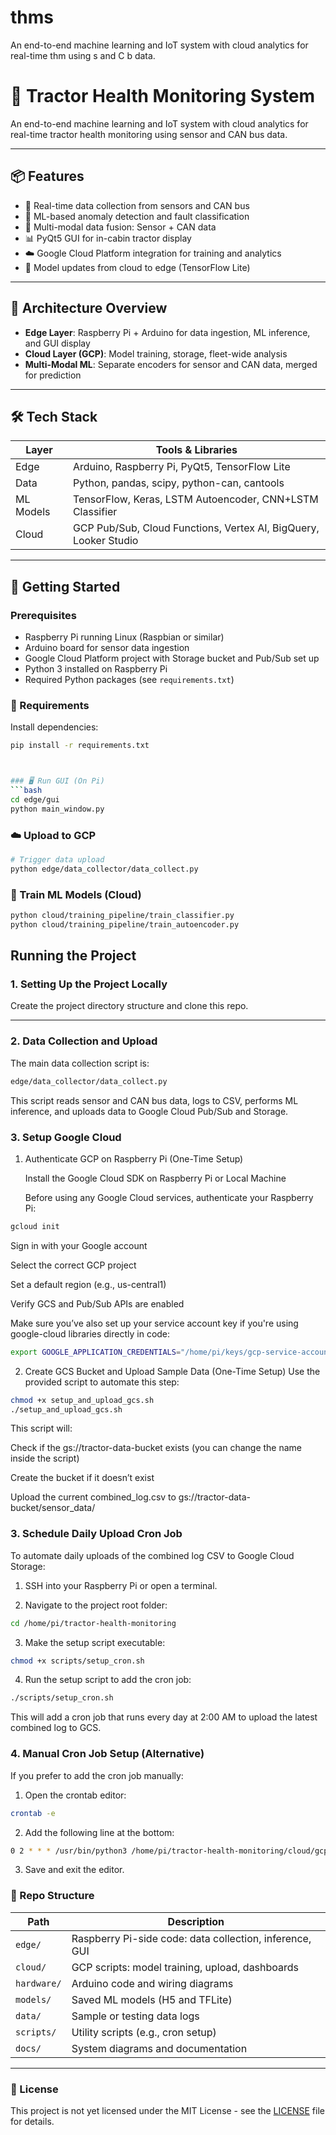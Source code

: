 # thms
An end-to-end machine learning and IoT system with cloud analytics for real-time thm using s and C b data.

# 🚜 Tractor Health Monitoring System

An end-to-end machine learning and IoT system with cloud analytics for real-time tractor health monitoring using sensor and CAN bus data.

---

## 📦 Features

- 📡 Real-time data collection from sensors and CAN bus
- 🤖 ML-based anomaly detection and fault classification
- 🔁 Multi-modal data fusion: Sensor + CAN data
- 📊 PyQt5 GUI for in-cabin tractor display
- ☁️ Google Cloud Platform integration for training and analytics
- 🔁 Model updates from cloud to edge (TensorFlow Lite)

---

## 🧱 Architecture Overview

- **Edge Layer**: Raspberry Pi + Arduino for data ingestion, ML inference, and GUI display
- **Cloud Layer (GCP)**: Model training, storage, fleet-wide analysis
- **Multi-Modal ML**: Separate encoders for sensor and CAN data, merged for prediction

---

## 🛠️ Tech Stack

| Layer        | Tools & Libraries |
|--------------|-------------------|
| Edge         | Arduino, Raspberry Pi, PyQt5, TensorFlow Lite |
| Data         | Python, pandas, scipy, python-can, cantools |
| ML Models    | TensorFlow, Keras, LSTM Autoencoder, CNN+LSTM Classifier |
| Cloud        | GCP Pub/Sub, Cloud Functions, Vertex AI, BigQuery, Looker Studio |

---

## 🚀 Getting Started

### Prerequisites

- Raspberry Pi running Linux (Raspbian or similar)
- Arduino board for sensor data ingestion
- Google Cloud Platform project with Storage bucket and Pub/Sub set up
- Python 3 installed on Raspberry Pi
- Required Python packages (see `requirements.txt`)

  
### 🧰 Requirements
Install dependencies:

```bash
pip install -r requirements.txt



### 🖥️ Run GUI (On Pi)
```bash
cd edge/gui
python main_window.py
```

### ☁️ Upload to GCP
```bash
# Trigger data upload
python edge/data_collector/data_collect.py
```

### 🤖 Train ML Models (Cloud)
```bash
python cloud/training_pipeline/train_classifier.py
python cloud/training_pipeline/train_autoencoder.py
```

## Running the Project

### 1. Setting Up the Project Locally

Create the project directory structure and clone this repo.

---

### 2. Data Collection and Upload

The main data collection script is:

```bash
edge/data_collector/data_collect.py
```
This script reads sensor and CAN bus data, logs to CSV, performs ML inference, and uploads data to Google Cloud Pub/Sub and Storage.

### 3. Setup Google Cloud

1. Authenticate GCP on Raspberry Pi (One-Time Setup)

   Install the Google Cloud SDK on Raspberry Pi or Local Machine
   
   Before using any Google Cloud services, authenticate your Raspberry Pi:

```bash
gcloud init
```
Sign in with your Google account

Select the correct GCP project

Set a default region (e.g., us-central1)

Verify GCS and Pub/Sub APIs are enabled

Make sure you’ve also set up your service account key if you're using google-cloud libraries directly in code:

```bash
export GOOGLE_APPLICATION_CREDENTIALS="/home/pi/keys/gcp-service-account.json"
```

2. Create GCS Bucket and Upload Sample Data (One-Time Setup)
Use the provided script to automate this step:

```bash
chmod +x setup_and_upload_gcs.sh
./setup_and_upload_gcs.sh
```

This script will:

Check if the gs://tractor-data-bucket exists (you can change the name inside the script)

Create the bucket if it doesn’t exist

Upload the current combined_log.csv to gs://tractor-data-bucket/sensor_data/




### 3. Schedule Daily Upload Cron Job

To automate daily uploads of the combined log CSV to Google Cloud Storage:

1. SSH into your Raspberry Pi or open a terminal.

2. Navigate to the project root folder:

```bash
cd /home/pi/tractor-health-monitoring
```

3. Make the setup script executable:

```bash
chmod +x scripts/setup_cron.sh
```

4. Run the setup script to add the cron job:

```bash
./scripts/setup_cron.sh
```
This will add a cron job that runs every day at 2:00 AM to upload the latest combined log to GCS.

### 4. Manual Cron Job Setup (Alternative)

If you prefer to add the cron job manually:

1. Open the crontab editor:

```bash
crontab -e
```

2. Add the following line at the bottom:

```bash
0 2 * * * /usr/bin/python3 /home/pi/tractor-health-monitoring/cloud/gcp_functions/upload_to_gcs.py >> /home/pi/upload_log.txt 2>&1
```

3. Save and exit the editor.

### 📁 Repo Structure

| Path         | Description                               |
|--------------|-------------------------------------------|
| `edge/`      | Raspberry Pi-side code: data collection, inference, GUI     |
| `cloud/`     | GCP scripts: model training, upload, dashboards |
| `hardware/`  | Arduino code and wiring diagrams          |
| `models/`    | Saved ML models (H5 and TFLite)              |
| `data/`      | Sample or testing data logs               |
| `scripts/`   | Utility scripts (e.g., cron setup)               |
| `docs/`      | System diagrams and documentation         |

---

### 📄 License

This project is not yet licensed under the MIT License - see the [LICENSE](./LICENSE) file for details.
